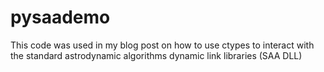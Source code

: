 # pysaademo
This code was used in my blog post on how to use ctypes to interact with the standard astrodynamic algorithms dynamic link libraries (SAA DLL)
